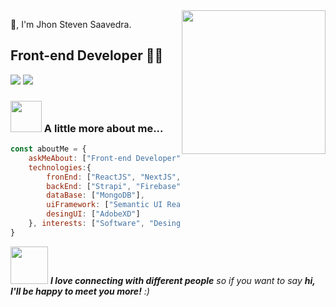 <img align='right' src="https://media.giphy.com/media/M9gbBd9nbDrOTu1Mqx/giphy.gif" width="230">

🙏, I'm Jhon Steven Saavedra.
## Front-end Developer 👨‍💻

[![](https://img.shields.io/badge/Facebook-Jhon-blue)](https://www.facebook.com/jsgsco/)
[![](https://img.shields.io/badge/Gmail-foeblackg@gmail.com-red)](mailto:foeblackg@gmail.com)


### <img src="https://media.giphy.com/media/VgCDAzcKvsR6OM0uWg/giphy.gif" width="50"> A little more about me...  


```javascript
const aboutMe = {
    askMeAbout: ["Front-end Developer"],
    technologies:{
        fronEnd: ["ReactJS", "NextJS", "Gastby"],
        backEnd: ["Strapi", "Firebase"],
        dataBase: ["MongoDB"],
        uiFramework: ["Semantic UI React", "Ant Desing", "Tailwind CSS"],
        desingUI: ["AdobeXD"]
    }, interests: ["Software", "Desing", "Music", "Movies"]
}
```

<img src="https://media.giphy.com/media/LnQjpWaON8nhr21vNW/giphy.gif" width="60"> <em><b>I love connecting with different people</b> so if you want to say <b>hi, I'll be happy to meet you more!</b> :)</em>
